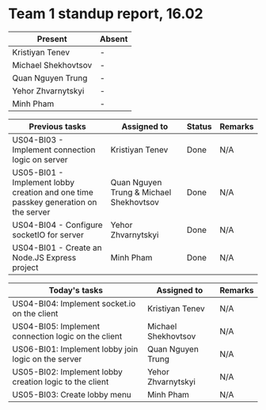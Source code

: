 # Team 1 standup report, 16.02

| Present | Absent |
| - | - |
| Kristiyan Tenev | - |
| Michael Shekhovtsov | - |
| Quan Nguyen Trung | - |
| Yehor Zhvarnytskyi | - |
| Minh Pham | - |

| Previous tasks | Assigned to | Status | Remarks |
| - | - | - | - |
| US04-BI03 - Implement connection logic on server | Kristiyan Tenev | Done | N/A |
| US05-BI01 - Implement lobby creation and one time passkey generation on the server | Quan Nguyen Trung & Michael Shekhovtsov | Done | N/A |
| US04-BI04 - Configure socketIO for server | Yehor Zhvarnytskyi | Done | N/A |
| US04-BI01 - Create an Node.JS Express project | Minh Pham | Done | N/A |

| Today's tasks | Assigned to | Remarks |
| - | - | - |
| US04-BI04: Implement socket.io on the client | Kristiyan Tenev | N/A |
| US04-BI05: Implement connection logic on the client | Michael Shekhovtsov | N/A |
| US06-BI01: Implement lobby join logic on the server | Quan Nguyen Trung | N/A |
| US05-BI02: Implement lobby creation logic to the client | Yehor Zhvarnytskyi | N/A |
| US05-BI03: Create lobby menu | Minh Pham | N/A |
